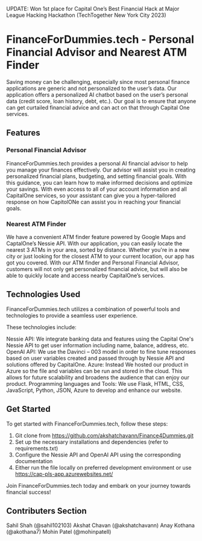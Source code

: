 UPDATE: Won 1st place for Capital One’s Best Financial Hack at Major League Hacking Hackathon (TechTogether New York City 2023)


# FinanceForDummies.tech - Personal Financial Advisor and Nearest ATM Finder


Saving money can be challenging, especially since most personal finance applications are generic and not personalized to the user’s data. Our application offers a personalized AI chatbot based on the user’s personal data (credit score, loan history, debt, etc.). Our goal is to ensure that anyone can get curtailed financial advice and can act on that through Capital One services.  


## Features


### Personal Financial Advisor
FinanceForDummies.tech provides a personal AI financial advisor to help you manage your finances effectively. Our advisor will assist you in creating personalized financial plans, budgeting, and setting financial goals. With this guidance, you can learn how to make informed decisions and optimize your savings. With even access to all of your account information and all CapitalOne services, so your assistant can give you a hyper-tailored response on how CapitolONe can assist you in reaching your financial goals.


### Nearest ATM Finder
We have a convenient ATM finder feature powered by Google Maps and CaptalOne’s Nessie API. With our application, you can easily locate the nearest 3 ATMs in your area, sorted by distance. Whether you're in a new city or just looking for the closest ATM to your current location, our app has got you covered. With our ATM finder and Personal Financial Advisor, customers will not only get personalized financial advice, but will also be able to quickly locate and access nearby CapitalOne’s services.




## Technologies Used
FinanceForDummies.tech utilizes a combination of powerful tools and technologies to provide a seamless user experience.


 These technologies include:


Nessie API: We integrate banking data and features using the Capital One's Nessie API to get user information including name, balance, address, etc. 
OpenAI API: We use the Davinci – 003 model in order to fine tune responses based on user variables created and passed through by Nessie API and solutions offered by CapitalOne.
Azure: Instead We hosted our product in Azure so the file and variables can be run and stored in the cloud. This allows for future scalability and broadens the audience that can enjoy our product.
Programming languages and Tools: We use Flask, HTML, CSS, JavaScript, Python, JSON, Azure to develop and enhance our website.




## Get Started


To get started with FinanceForDummies.tech, follow these steps:


1. Git clone from https://github.com/akshatchavann/Finance4Dummies.git
2. Set up the necessary installations and dependencies (refer to requirements.txt)
3. Configure the Nessie API and OpenAI API using the corresponding documentation
4. Either run the file locally on preferred development environment or use https://cap-pls-app.azurewebsites.net/








Join FinanceForDummies.tech today and embark on your journey towards financial success!


 ## Contributers Section
 Sahil Shah (@sahil102103)
 Akshat Chavan (@akshatchavann)
 Anay Kothana (@akothana7)
 Mohin Patel (@mohinpatell)
